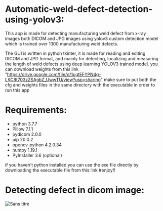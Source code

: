 # Automatic-weld-defect-detection-using-yolov3:
This app is made for detecting manufacturing weld defect from x-ray images both DICOM and JPG images using yolov3 custom detection model which is trained over 1300 manufacturing weld defects. 

The GUI is written in python tkinter, it is made for reading and editing DICOM and JPG format, and mainly for detecting, localizing and measuring the length of weld defects using deep learning YOLOV3 trained model.
you can download weights from this link "https://drive.google.com/file/d/1ugtEFYPN4g-LKC8t703zZSAgbZ_UwwTU/view?usp=sharing"
make sure to put both the cfg and weights  files in the same directory with the executable in order to run this app

# Requirements:

- python 3.7.7
- Pillow 7.1.1
- pydicom 2.0.0
- pip 20.0.2
- opencv-python 4.2.0.34
- numpy 1.19.1
- PyInstaller 3.6 (optional)

if you haven't python installed you can use the exe file directly by downloading the executable file from this link 
#enjoy!!
# Detecting defect in dicom image:
![Sans titre](https://user-images.githubusercontent.com/47951668/88341229-22db9c80-cd35-11ea-9a01-0896f93b60d8.png)
